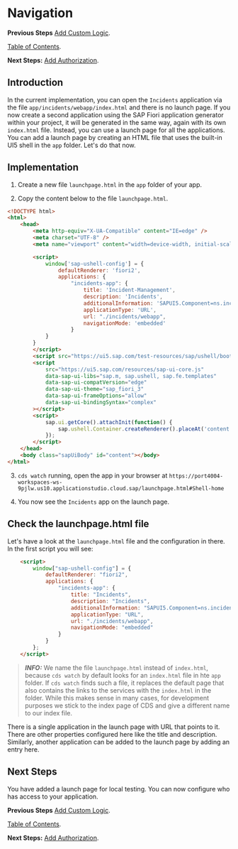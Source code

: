 # Navigation

**Previous Steps**
[Add Custom Logic](04_Add_Custom_Logic.md).

[Table of Contents](Table_of_Contents.md).

**Next Steps:**
[Add Authorization](06_Add_Authorization.md).

## Introduction

In the current implementation, you can open the `Incidents` application via the file 
`app/incidents/webapp/index.html` and there is no launch page. If you now create a second 
application using the SAP Fiori application generator within your project, it will be 
generated in the same way, again with its own `index.html` file. Instead, you can use a 
launch page for all the applications. You can add a launch page by creating an HTML file 
that uses the built-in UI5 shell in the `app` folder. Let's do that now.

## Implementation

1. Create a new file `launchpage.html` in the `app` folder of your app.

2. Copy the content below to the file `launchpage.html`.

```html
<!DOCTYPE html>
<html>
    <head>
        <meta http-equiv="X-UA-Compatible" content="IE=edge" />
        <meta charset="UTF-8" />
        <meta name="viewport" content="width=device-width, initial-scale=1.0" />

        <script>
            window['sap-ushell-config'] = {
                defaultRenderer: 'fiori2',
                applications: {
                    "incidents-app": {
                        title: 'Incident-Management',
                        description: 'Incidents',
                        additionalInformation: 'SAPUI5.Component=ns.incidents',
                        applicationType: 'URL',
                        url: "./incidents/webapp",
                        navigationMode: 'embedded'
                    }
            }
        }
        </script>
        <script src="https://ui5.sap.com/test-resources/sap/ushell/bootstrap/sandbox.js"></script>
        <script
            src="https://ui5.sap.com/resources/sap-ui-core.js"
            data-sap-ui-libs="sap.m, sap.ushell, sap.fe.templates"
            data-sap-ui-compatVersion="edge"
            data-sap-ui-theme="sap_fiori_3"
            data-sap-ui-frameOptions="allow"
            data-sap-ui-bindingSyntax="complex"
        ></script>
        <script>
            sap.ui.getCore().attachInit(function() {
                sap.ushell.Container.createRenderer().placeAt('content');
            });
        </script>
    </head>
    <body class="sapUiBody" id="content"></body>
</html>
```

3. `cds watch` running, open the app in your browser at `https://port4004-workspaces-ws-9pjlw.us10.applicationstudio.cloud.sap/launchpage.html#Shell-home`

4. You now see the `Incidents` app on the launch page.

## Check the launchpage.html file 

Let's have a look at the `launchpage.html` file and the configuration in there. In the first script you will see:

```html
	<script>
		window["sap-ushell-config"] = {
			defaultRenderer: "fiori2",
			applications: {
				"incidents-app": {
					title: "Incidents",
					description: "Incidents",
					additionalInformation: "SAPUI5.Component=ns.incidents",
					applicationType: "URL",
					url: "./incidents/webapp",
					navigationMode: "embedded"
				}
			}
		};
	</script>
```

> **_INFO:_** We name the file `launchpage.html` instead of `index.html`, because `cds watch` by default
> looks for an `index.html` file in hte `app` folder.  If `cds watch` finds such a file, it replaces the
> default page that also contains the links to the services with the `index.html` in the folder. While this
> makes sense in many cases, for development purposes we stick to the index page of CDS and give a different
> name to our index file.

There is a single application in the launch page with URL that points to it. 
There are other properties configured here like the title and description. Similarly, another 
application can be added to the launch page by adding an entry here.

## Next Steps

You have added a launch page for local testing. You can now configure who has access to 
your application. 

**Previous Steps**
[Add Custom Logic](04_Add_Custom_Logic.md).

[Table of Contents](Table_of_Contents.md).

**Next Steps:**
[Add Authorization](06_Add_Authorization.md).
